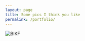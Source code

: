 ```yaml
---
layout: page
title: Some pics I think you like 
permalink: /portfolio/
---
```


![BIKF](images/plane1.jpg)
